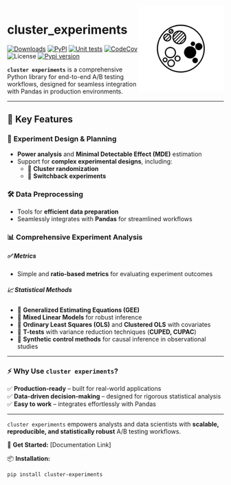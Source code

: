<img src="theme/icon-cluster.png" width=200 height=200 align="right">

# cluster_experiments

[![Downloads](https://static.pepy.tech/badge/cluster-experiments)](https://pepy.tech/project/cluster-experiments)
[![PyPI](https://img.shields.io/pypi/v/cluster-experiments)](
https://pypi.org/project/cluster-experiments/)
[![Unit tests](https://github.com/david26694/cluster-experiments/workflows/Release%20unit%20Tests/badge.svg)](https://github.com/david26694/cluster-experiments/actions)
[![CodeCov](
https://codecov.io/gh/david26694/cluster-experiments/branch/main/graph/badge.svg)](https://app.codecov.io/gh/david26694/cluster-experiments/)
![License](https://img.shields.io/github/license/david26694/cluster-experiments)
[![Pypi version](https://img.shields.io/pypi/pyversions/cluster-experiments.svg)](https://pypi.python.org/pypi/cluster-experiments)

**`cluster experiments`** is a comprehensive Python library for end-to-end A/B testing workflows, designed for seamless integration with Pandas in production environments.  

---

## 🚀 Key Features  

### 📌 **Experiment Design & Planning**  
- **Power analysis** and **Minimal Detectable Effect (MDE)** estimation  
- Support for **complex experimental designs**, including:  
  - 🏢 **Cluster randomization**  
  - 🔄 **Switchback experiments**  

### 🛠 **Data Preprocessing**  
- Tools for **efficient data preparation**  
- Seamlessly integrates with **Pandas** for streamlined workflows  

### 📊 **Comprehensive Experiment Analysis**  
##### **✅ Metrics**  
- Simple and **ratio-based metrics** for evaluating experiment outcomes  

##### **📈 Statistical Methods**  
- 📌 **Generalized Estimating Equations (GEE)**  
- 📌 **Mixed Linear Models** for robust inference  
- 📌 **Ordinary Least Squares (OLS)** and **Clustered OLS** with covariates  
- 📌 **T-tests** with variance reduction techniques (**CUPED, CUPAC**)  
- 📌 **Synthetic control methods** for causal inference in observational studies  

---

### ⚡ Why Use `cluster experiments`?  
✅ **Production-ready** – built for real-world applications  
✅ **Data-driven decision-making** – designed for rigorous statistical analysis  
✅ **Easy to work** – integrates effortlessly with Pandas  

---

`cluster experiments` empowers analysts and data scientists with **scalable, reproducible, and statistically robust** A/B testing workflows.  

🔗 **Get Started:** [Documentation Link]  

📦 **Installation:**  
```sh
pip install cluster-experiments